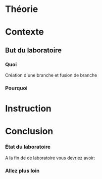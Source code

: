 
# Théorie

# Contexte
## But du laboratoire
### Quoi
Création d'une branche et fusion de branche 


### Pourquoi
# Instruction


# Conclusion
### État du laboratoire 
A la fin de ce laboratoire vous devriez avoir:

### Allez plus loin 


